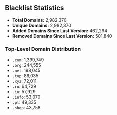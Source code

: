 ## Blacklist Statistics

- **Total Domains:** 2,982,370
- **Unique Domains:** 2,982,370
- **Added Domains Since Last Version:** 462,294
- **Removed Domains Since Last Version:** 501,840

### Top-Level Domain Distribution

-  `.com`: 1,399,749
-  `.org`: 244,555
-  `.net`: 198,045
-  `.top`: 86,035
-  `.xyz`: 72,011
-  `.ru`: 64,729
-  `.io`: 57,929
-  `.info`: 53,070
-  `.pl`: 49,335
-  `.shop`: 43,758
